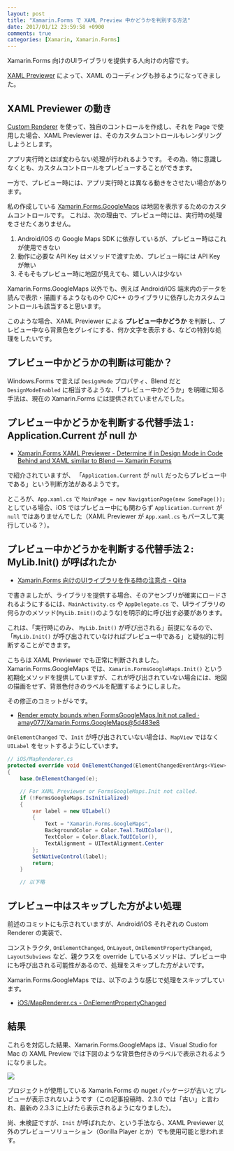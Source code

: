 ```yaml
---
layout: post
title: "Xamarin.Forms で XAML Preview 中かどうかを判別する方法"
date: 2017/01/12 23:59:58 +0900
comments: true
categories: [Xamarin, Xamarin.Forms]
---
```

Xamarin.Forms 向けのUIライブラリを提供する人向けの内容です。
<!--more-->
[XAML Previewer](https://developer.xamarin.com/guides/xamarin-forms/xaml/xaml-previewer/) によって、XAML のコーディングも捗るようになってきました。

## XAML Previewer の動き

[Custom Renderer](https://developer.xamarin.com/guides/xamarin-forms/custom-renderer/) を使って、独自のコントロールを作成し、それを Page で使用した場合、XAML Previewer は、そのカスタムコントロールもレンダリングしようとします。

アプリ実行時とほぼ変わらない処理が行われるようです。
その為、特に意識しなくとも、カスタムコントロールをプレビューすることができます。

一方で、プレビュー時には、アプリ実行時とは異なる動きをさせたい場合があります。

私の作成している [Xamarin.Forms.GoogleMaps](https://github.com/amay077/Xamarin.Forms.GoogleMaps) は地図を表示するためのカスタムコントロールです。
これは、次の理由で、プレビュー時には、実行時の処理をさせたくありません。

1. Android/iOS の Google Maps SDK に依存しているが、プレビュー時はこれが使用できない
2. 動作に必要な API Key はメソッドで渡すため、プレビュー時には API Key が無い
3. そもそもプレビュー時に地図が見えても、嬉しい人は少ない

Xamarin.Forms.GoogleMaps 以外でも、例えば Android/iOS 端末内のデータを読んで表示・描画するようなものや C/C++ のライブラリに依存したカスタムコントロールも該当すると思います。

このような場合、XAML Previewer による **プレビュー中かどうか** を判断し、プレビュー中なら背景色をグレイにする、何か文字を表示する、などの特別な処理をしたいです。

## プレビュー中かどうかの判断は可能か？

Windows.Forms で言えば ``DesignMode`` プロパティ、Blend だと ``DesignModeEnabled`` に相当するような、「プレビュー中かどうか」を明確に知る手法は、現在の Xamarin.Forms には提供されていませんでした。

## プレビュー中かどうかを判断する代替手法１: Application.Current が null か

* [Xamarin.Forms XAML Previewer - Determine if in Design Mode in Code Behind and XAML similar to Blend — Xamarin Forums](https://forums.xamarin.com/discussion/68440/xamarin-forms-xaml-previewer-determine-if-in-design-mode-in-code-behind-and-xaml-similar-to-blend)

で紹介されていますが、 「``Application.Current`` が ``null`` だったらプレビュー中である」という判断方法があるようです。

ところが、``App.xaml.cs`` で ``MainPage = new NavigationPage(new SomePage());`` としている場合、iOS ではプレビュー中にも関わらず ``Application.Current`` が ``null`` ではありませんでした（XAML Previewer が ``App.xaml.cs`` もパースして実行している？）。

## プレビュー中かどうかを判断する代替手法２: MyLib.Init() が呼ばれたか

* [Xamarin.Forms 向けのUIライブラリを作る時の注意点 - Qiita](http://qiita.com/amay077/items/b40d0383b9aaa75ab3f1)

で書きましたが、ライブラリを提供する場合、そのアセンブリが確実にロードされるようにするには、``MainActivity.cs`` や ``AppDelegate.cs`` で、UIライブラリの何らかのメソッド(``MyLib.Init()``のような)を明示的に呼び出す必要があります。

これは、「実行時にのみ、 ``MyLib.Init()`` が呼び出される」前提になるので、「``MyLib.Init()`` が呼び出されていなければプレビュー中である」と疑似的に判断することができます。

こちらは XAML Previewer でも正常に判断されました。
Xamarin.Forms.GoogleMaps では、``Xamarin.FormsGoogleMaps.Init()`` という初期化メソッドを提供していますが、これが呼び出されていない場合には、地図の描画をせず、背景色付きのラベルを配置するようにしました。

その修正のコミットが↓です。

* [Render empty bounds when FormsGoogleMaps.Init not called · amay077/Xamarin.Forms.GoogleMaps@5d483e8](https://github.com/amay077/Xamarin.Forms.GoogleMaps/commit/5d483e85ef8e64fdb5047e23b36e20862d79df21)

``OnElementChanged`` で、``Init`` が呼び出されていない場合は、``MapView`` ではなく ``UILabel`` をセットするようにしています。

```csharp
// iOS/MapRenderer.cs
protected override void OnElementChanged(ElementChangedEventArgs<View> e)
{
    base.OnElementChanged(e);

    // For XAML Previewer or FormsGoogleMaps.Init not called.
    if (!FormsGoogleMaps.IsInitialized)
    {
        var label = new UILabel()
        {
            Text = "Xamarin.Forms.GoogleMaps",
            BackgroundColor = Color.Teal.ToUIColor(),
            TextColor = Color.Black.ToUIColor(),
            TextAlignment = UITextAlignment.Center
        };
        SetNativeControl(label);
        return;
    }

    // 以下略
```

## プレビュー中はスキップした方がよい処理

前述のコミットにも示されていますが、Android/iOS それぞれの Custom Renderer の実装で、

コンストラクタ, ``OnElementChanged``, ``OnLayout``, ``OnElementPropertyChanged``, ``LayoutSubviews`` など、親クラスを override しているメソッドは、プレビュー中にも呼び出される可能性があるので、処理をスキップした方がよいです。

Xamarin.Forms.GoogleMaps では、以下のような感じで処理をスキップしています。

* [iOS/MapRenderer.cs - OnElementPropertyChanged](https://github.com/amay077/Xamarin.Forms.GoogleMaps/blob/5d483e85ef8e64fdb5047e23b36e20862d79df21/Xamarin.Forms.GoogleMaps/Xamarin.Forms.GoogleMaps.iOS/MapRenderer.cs#L130)

## 結果

これらを対応した結果、Xamarin.Forms.GoogleMaps は、Visual Studio for Mac の XAML Preview では下図のような背景色付きのラベルで表示されるようになりました。

![](https://dl.dropboxusercontent.com/u/264530/qiita/determine_if_in_Xamarin_xaml_previewer_01.png)

プロジェクトが使用している Xamarin.Forms の nuget パッケージが古いとプレビューが表示されないようです（この記事投稿時、2.3.0 では「古い」と言われ、最新の 2.3.3 に上げたら表示されるようになりました）。

尚、未検証ですが、``Init`` が呼ばれたか、という手法なら、XAML Previewer 以外のプレビューソリューション（Gorilla Player とか）でも使用可能と思われます。
